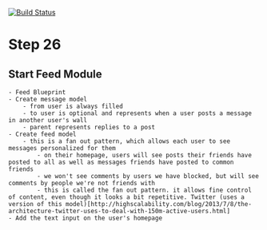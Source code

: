 [![Build Status](https://travis-ci.com/jorge-3/flaskbook.svg?token=CpgTPHGMFe4PoRnkeQqo&branch=master)](https://travis-ci.com/jorge-3/flaskbook)

# Step 26
    
## Start Feed Module
    - Feed Blueprint
    - Create message model
        - from user is always filled
        - to user is optional and represents when a user posts a message in another user's wall
        - parent represents replies to a post
    - Create feed model
        - this is a fan out pattern, which allows each user to see messages personalized for them
            - on their homepage, users will see posts their friends have posted to all as well as messages friends have posted to common friends
            - we won't see comments by users we have blocked, but will see comments by people we're not friends with
            - this is called the fan out pattern. it allows fine control of content, even though it looks a bit repetitive. Twitter (uses a version of this model)[http://highscalability.com/blog/2013/7/8/the-architecture-twitter-uses-to-deal-with-150m-active-users.html]
    - Add the text input on the user's homepage
    